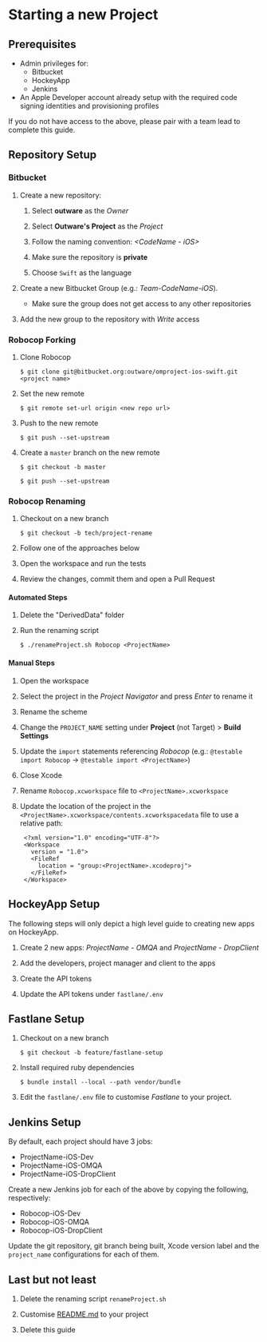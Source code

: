 # Starting a new Project

## Prerequisites

* Admin privileges for:
    * Bitbucket
    * HockeyApp
    * Jenkins
* An Apple Developer account already setup with the required code signing identities and provisioning profiles

If you do not have access to the above, please pair with a team lead to complete this guide.

## Repository Setup

### Bitbucket

1. Create a new repository:

    1. Select **outware** as the *Owner*

    1. Select **Outware's Project** as the *Project*

    1. Follow the naming convention: *<CodeName - iOS>*

    1. Make sure the repository is **private**

    1. Choose `Swift` as the language

1. Create a new Bitbucket Group (e.g.: *Team-CodeName-iOS*).

    * Make sure the group does not get access to any other repositories

1. Add the new group to the repository with *Write* access

### Robocop Forking

1. Clone Robocop

    ```
    $ git clone git@bitbucket.org:outware/omproject-ios-swift.git <project name>
    ```

1. Set the new remote

    ```
    $ git remote set-url origin <new repo url>
    ```

1. Push to the new remote

    ```
    $ git push --set-upstream
    ```

1. Create a `master` branch on the new remote

    ```
    $ git checkout -b master
    ```

    ```
    $ git push --set-upstream
    ```

### Robocop Renaming

1. Checkout on a new branch

    ```
    $ git checkout -b tech/project-rename
    ```

1. Follow one of the approaches below

1. Open the workspace and run the tests

1. Review the changes, commit them and open a Pull Request

#### Automated Steps

1. Delete the "DerivedData" folder

1. Run the renaming script

    ```
    $ ./renameProject.sh Robocop <ProjectName>
    ```

#### Manual Steps

1. Open the workspace

1. Select the project in the *Project Navigator* and press *Enter* to rename it

1. Rename the scheme

1. Change the `PROJECT_NAME` setting under **Project** (not Target) > **Build Settings**

1. Update the `import` statements referencing *Robocop* (e.g.: `@testable import Robocop` -> `@testable import <ProjectName>`)

1. Close Xcode

1. Rename `Robocop.xcworkspace` file to `<ProjectName>.xcworkspace`

1. Update the location of the project in the `<ProjectName>.xcworkspace/contents.xcworkspacedata` file to use a relative path:

        <?xml version="1.0" encoding="UTF-8"?>
        <Workspace
          version = "1.0">
          <FileRef
            location = "group:<ProjectName>.xcodeproj">
          </FileRef>
        </Workspace>

## HockeyApp Setup

The following steps will only depict a high level guide to creating new apps on HockeyApp.

1. Create 2 new apps: *ProjectName - OMQA* and *ProjectName - DropClient*

1. Add the developers, project manager and client to the apps

1. Create the API tokens

1. Update the API tokens under `fastlane/.env`

## Fastlane Setup

1. Checkout on a new branch

    ```
    $ git checkout -b feature/fastlane-setup
    ```

1. Install required ruby dependencies

    ```
    $ bundle install --local --path vendor/bundle
    ```

1. Edit the `fastlane/.env` file to customise *Fastlane* to your project.

## Jenkins Setup

By default, each project should have 3 jobs:

* ProjectName-iOS-Dev
* ProjectName-iOS-OMQA
* ProjectName-iOS-DropClient

Create a new Jenkins job for each of the above by copying the following, respectively:

* Robocop-iOS-Dev
* Robocop-iOS-OMQA
* Robocop-iOS-DropClient

Update the git repository, git branch being built, Xcode version label and the `project_name` configurations for each of them.

## Last but not least

1. Delete the renaming script `renameProject.sh`

1. Customise [README.md](../README.md) to your project

1. Delete this guide

